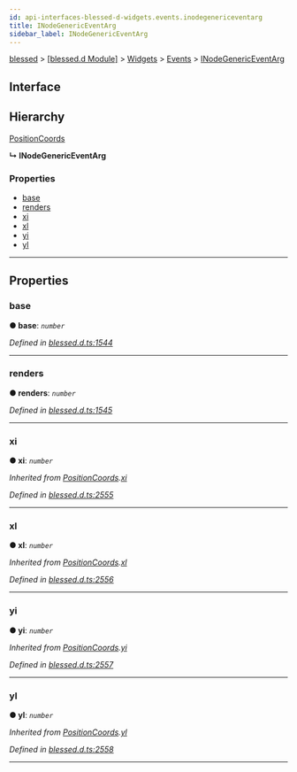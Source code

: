 ```yaml
---
id: api-interfaces-blessed-d-widgets.events.inodegenericeventarg
title: INodeGenericEventArg
sidebar_label: INodeGenericEventArg
---
```


[blessed](api-readme.md) > [[blessed.d Module]](api-modules-blessed-d-module.md) > [Widgets](api-modules-blessed-d-widgets.md) > [Events](api-modules-blessed-d-widgets.events.md) > [INodeGenericEventArg](api-interfaces-blessed-d-widgets.events.inodegenericeventarg.md)

## Interface

## Hierarchy

 [PositionCoords](api-classes-blessed-d-widgets.positioncoords.md)

**↳ INodeGenericEventArg**

### Properties

* [base](api-interfaces-blessed-d-widgets.events.inodegenericeventarg.md#base)
* [renders](api-interfaces-blessed-d-widgets.events.inodegenericeventarg.md#renders)
* [xi](api-interfaces-blessed-d-widgets.events.inodegenericeventarg.md#xi)
* [xl](api-interfaces-blessed-d-widgets.events.inodegenericeventarg.md#xl)
* [yi](api-interfaces-blessed-d-widgets.events.inodegenericeventarg.md#yi)
* [yl](api-interfaces-blessed-d-widgets.events.inodegenericeventarg.md#yl)

---

## Properties

<a id="base"></a>

###  base

**● base**: *`number`*

*Defined in [blessed.d.ts:1544](https://github.com/cancerberoSgx/accursed/blob/7a42e78/src/declarations/blessed.d.ts#L1544)*

___
<a id="renders"></a>

###  renders

**● renders**: *`number`*

*Defined in [blessed.d.ts:1545](https://github.com/cancerberoSgx/accursed/blob/7a42e78/src/declarations/blessed.d.ts#L1545)*

___
<a id="xi"></a>

###  xi

**● xi**: *`number`*

*Inherited from [PositionCoords](api-classes-blessed-d-widgets.positioncoords.md).[xi](api-classes-blessed-d-widgets.positioncoords.md#xi)*

*Defined in [blessed.d.ts:2555](https://github.com/cancerberoSgx/accursed/blob/7a42e78/src/declarations/blessed.d.ts#L2555)*

___
<a id="xl"></a>

###  xl

**● xl**: *`number`*

*Inherited from [PositionCoords](api-classes-blessed-d-widgets.positioncoords.md).[xl](api-classes-blessed-d-widgets.positioncoords.md#xl)*

*Defined in [blessed.d.ts:2556](https://github.com/cancerberoSgx/accursed/blob/7a42e78/src/declarations/blessed.d.ts#L2556)*

___
<a id="yi"></a>

###  yi

**● yi**: *`number`*

*Inherited from [PositionCoords](api-classes-blessed-d-widgets.positioncoords.md).[yi](api-classes-blessed-d-widgets.positioncoords.md#yi)*

*Defined in [blessed.d.ts:2557](https://github.com/cancerberoSgx/accursed/blob/7a42e78/src/declarations/blessed.d.ts#L2557)*

___
<a id="yl"></a>

###  yl

**● yl**: *`number`*

*Inherited from [PositionCoords](api-classes-blessed-d-widgets.positioncoords.md).[yl](api-classes-blessed-d-widgets.positioncoords.md#yl)*

*Defined in [blessed.d.ts:2558](https://github.com/cancerberoSgx/accursed/blob/7a42e78/src/declarations/blessed.d.ts#L2558)*

___

